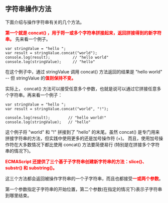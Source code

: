## 字符串操作方法

下面介绍与操作字符串有关的几个方法。

<span style="color: red;font-weight: bold">第一个就是 concat() ，用于将一或多个字符串拼接起来，返回拼接得到的新字符串。</span>
先来看一个例子。

    var stringValue = "hello ";
    var result = stringValue.concat("world");
    console.log(result);          // "hello world"
    console.log(stringValue);     // "hello"

在这个例子中，通过 stringValue 调用 concat() 方法返回的结果是 "hello world" --
但 stringValue 的<span style="color: red;font-weight: bold">值则保持不变。</span>

实际上， concat() 方法可以接受任意多个参数，也就是说可以通过它拼接任意多个字符串。再来看一个例子：

    var stringValue = "hello ";
    var result = stringValue.concat("world", "!");

    console.log(result);        // "hello world!"
    console.log(stringValue);   // "hello"

这个例子将 "world" 和 "!" 拼接到了 "hello" 的末尾。虽然 concat() 是专门用来拼接字符串的方法，但实践中使用更多的还是加号操作符 (+)。
而且，使用加号操作符在大多数情况下都比使用 concat() 方法要简便易行 (特别是在拼接多个字符串的情况下)。


<span style="color: red;font-weight: bold">ECMAScript 还提供了三个基于子字符串创建新字符串的方法：slice()、substr() 和 substring()。</span>

这三个方法都会返回被操作字符串的一个子字符串，而且也都接受<span style="color: red;font-weight: bold">一或两个参数</span>。

第一个参数指定子字符串的开始位置，第二个参数(在指定的情况下)表示子字符串到哪里结束。    